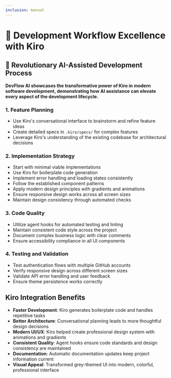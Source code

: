 ```yaml
---
inclusion: manual
---
```


# 🚀 Development Workflow Excellence with Kiro

## 🤖 **Revolutionary AI-Assisted Development Process**

**DevFlow AI showcases the transformative power of Kiro in modern software development, demonstrating how AI assistance can elevate every aspect of the development lifecycle.**

### 1. Feature Planning
- Use Kiro's conversational interface to brainstorm and refine feature ideas
- Create detailed specs in `.kiro/specs/` for complex features
- Leverage Kiro's understanding of the existing codebase for architectural decisions

### 2. Implementation Strategy
- Start with minimal viable implementations
- Use Kiro for boilerplate code generation
- Implement error handling and loading states consistently
- Follow the established component patterns
- Apply modern design principles with gradients and animations
- Ensure responsive design works across all screen sizes
- Maintain design consistency through automated checks

### 3. Code Quality
- Utilize agent hooks for automated testing and linting
- Maintain consistent code style across the project
- Document complex business logic with clear comments
- Ensure accessibility compliance in all UI components

### 4. Testing and Validation
- Test authentication flows with multiple GitHub accounts
- Verify responsive design across different screen sizes
- Validate API error handling and user feedback
- Ensure theme persistence works correctly

## Kiro Integration Benefits
- **Faster Development**: Kiro generates boilerplate code and handles repetitive tasks
- **Better Architecture**: Conversational planning leads to more thoughtful design decisions
- **Modern UI/UX**: Kiro helped create professional design system with animations and gradients
- **Consistent Quality**: Agent hooks ensure code standards and design consistency are maintained
- **Documentation**: Automatic documentation updates keep project information current
- **Visual Appeal**: Transformed grey-themed UI into modern, colorful, professional interface